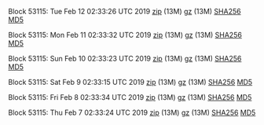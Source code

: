 Block 53115: Tue Feb 12 02:33:26 UTC 2019 [zip](https://files.01coin.io/testnet/2019-02-12/bootstrap.dat.zip) (13M) [gz](https://files.01coin.io/testnet/2019-02-12/bootstrap.dat.tar.gz) (13M) [SHA256](https://files.01coin.io/testnet/2019-02-12/sha256.txt) [MD5](https://files.01coin.io/testnet/2019-02-12/md5.txt)

Block 53115: Mon Feb 11 02:33:32 UTC 2019 [zip](https://files.01coin.io/testnet/2019-02-11/bootstrap.dat.zip) (13M) [gz](https://files.01coin.io/testnet/2019-02-11/bootstrap.dat.tar.gz) (13M) [SHA256](https://files.01coin.io/testnet/2019-02-11/sha256.txt) [MD5](https://files.01coin.io/testnet/2019-02-11/md5.txt)

Block 53115: Sun Feb 10 02:33:23 UTC 2019 [zip](https://files.01coin.io/testnet/2019-02-10/bootstrap.dat.zip) (13M) [gz](https://files.01coin.io/testnet/2019-02-10/bootstrap.dat.tar.gz) (13M) [SHA256](https://files.01coin.io/testnet/2019-02-10/sha256.txt) [MD5](https://files.01coin.io/testnet/2019-02-10/md5.txt)

Block 53115: Sat Feb  9 02:33:15 UTC 2019 [zip](https://files.01coin.io/testnet/2019-02-09/bootstrap.dat.zip) (13M) [gz](https://files.01coin.io/testnet/2019-02-09/bootstrap.dat.tar.gz) (13M) [SHA256](https://files.01coin.io/testnet/2019-02-09/sha256.txt) [MD5](https://files.01coin.io/testnet/2019-02-09/md5.txt)

Block 53115: Fri Feb  8 02:33:34 UTC 2019 [zip](https://files.01coin.io/testnet/2019-02-08/bootstrap.dat.zip) (13M) [gz](https://files.01coin.io/testnet/2019-02-08/bootstrap.dat.tar.gz) (13M) [SHA256](https://files.01coin.io/testnet/2019-02-08/sha256.txt) [MD5](https://files.01coin.io/testnet/2019-02-08/md5.txt)

Block 53115: Thu Feb  7 02:33:24 UTC 2019 [zip](https://files.01coin.io/testnet/2019-02-07/bootstrap.dat.zip) (13M) [gz](https://files.01coin.io/testnet/2019-02-07/bootstrap.dat.tar.gz) (13M) [SHA256](https://files.01coin.io/testnet/2019-02-07/sha256.txt) [MD5](https://files.01coin.io/testnet/2019-02-07/md5.txt)
